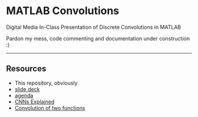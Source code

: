 # MATLAB Convolutions

Digital Media In-Class Presentation of Discrete Convolutions in MATLAB

Pardon my mess, code commenting and documentation under construction :)

---

## Resources

- This repository, obviously
- [slide deck](https://docs.google.com/presentation/d/15hTo2dhZJF6RF0_t1QCOi8XQ8jd69AhrGJdCU7KhJ3Y/edit?usp=sharing)
- [agenda](https://docs.google.com/document/d/1_r8iAETwsFi65wO2wtgMwFjwn_VPtuJCzx7X08v5cKc/edit?usp=sharing) 
- [CNNs Explained](https://www.youtube.com/watch?v=YRhxdVk_sIs)
- [Convolution of two functions](https://www.youtube.com/watch?v=LZ0qjZezGkQ)

